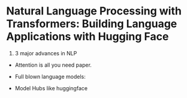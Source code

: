 # Natural Language Processing with Transformers: Building Language Applications with Hugging Face

1) 3 major advances in NLP

- Attention is all you need paper.

- Full blown language models:

- Model Hubs like huggingface

